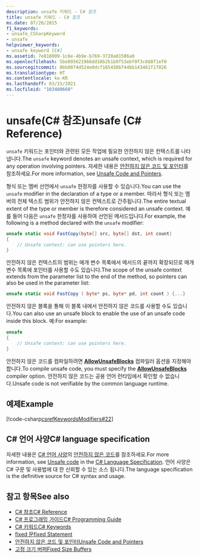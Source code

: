 ```yaml
---
description: unsafe 키워드 - C# 참조
title: unsafe 키워드 - C# 참조
ms.date: 07/20/2015
f1_keywords:
- unsafe_CSharpKeyword
- unsafe
helpviewer_keywords:
- unsafe keyword [C#]
ms.assetid: 7e818009-1c6e-4b9e-b769-3728a01586a0
ms.openlocfilehash: 5be895621966dd10b2b1b0f53ebf0f3c688f1ef0
ms.sourcegitcommit: 0bb8074d524e0dcf165430b744bb143461f17026
ms.translationtype: HT
ms.contentlocale: ko-KR
ms.lasthandoff: 03/15/2021
ms.locfileid: "103480660"
---
```

# <a name="unsafe-c-reference"></a><span data-ttu-id="3a87d-103">unsafe(C# 참조)</span><span class="sxs-lookup"><span data-stu-id="3a87d-103">unsafe (C# Reference)</span></span>

<span data-ttu-id="3a87d-104">`unsafe` 키워드는 포인터와 관련된 모든 작업에 필요한 안전하지 않은 컨텍스트를 나타냅니다.</span><span class="sxs-lookup"><span data-stu-id="3a87d-104">The `unsafe` keyword denotes an unsafe context, which is required for any operation involving pointers.</span></span> <span data-ttu-id="3a87d-105">자세한 내용은 [안전하지 않은 코드 및 포인터](../../programming-guide/unsafe-code-pointers/index.md)를 참조하세요.</span><span class="sxs-lookup"><span data-stu-id="3a87d-105">For more information, see [Unsafe Code and Pointers](../../programming-guide/unsafe-code-pointers/index.md).</span></span>

<span data-ttu-id="3a87d-106">형식 또는 멤버 선언에서 `unsafe` 한정자를 사용할 수 있습니다.</span><span class="sxs-lookup"><span data-stu-id="3a87d-106">You can use the `unsafe` modifier in the declaration of a type or a member.</span></span> <span data-ttu-id="3a87d-107">따라서 형식 또는 멤버의 전체 텍스트 범위가 안전하지 않은 컨텍스트로 간주됩니다.</span><span class="sxs-lookup"><span data-stu-id="3a87d-107">The entire textual extent of the type or member is therefore considered an unsafe context.</span></span> <span data-ttu-id="3a87d-108">예를 들어 다음은 `unsafe` 한정자를 사용하여 선언된 메서드입니다.</span><span class="sxs-lookup"><span data-stu-id="3a87d-108">For example, the following is a method declared with the `unsafe` modifier:</span></span>

```csharp
unsafe static void FastCopy(byte[] src, byte[] dst, int count)
{
    // Unsafe context: can use pointers here.
}
```

<span data-ttu-id="3a87d-109">안전하지 않은 컨텍스트의 범위는 매개 변수 목록에서 메서드의 끝까지 확장되므로 매개 변수 목록에 포인터를 사용할 수도 있습니다.</span><span class="sxs-lookup"><span data-stu-id="3a87d-109">The scope of the unsafe context extends from the parameter list to the end of the method, so pointers can also be used in the parameter list:</span></span>

```csharp
unsafe static void FastCopy ( byte* ps, byte* pd, int count ) {...}
```

<span data-ttu-id="3a87d-110">안전하지 않은 블록을 통해 이 블록 내에서 안전하지 않은 코드를 사용할 수도 있습니다.</span><span class="sxs-lookup"><span data-stu-id="3a87d-110">You can also use an unsafe block to enable the use of an unsafe code inside this block.</span></span> <span data-ttu-id="3a87d-111">예:</span><span class="sxs-lookup"><span data-stu-id="3a87d-111">For example:</span></span>

```csharp
unsafe
{
    // Unsafe context: can use pointers here.
}
```

<span data-ttu-id="3a87d-112">안전하지 않은 코드를 컴파일하려면 [**AllowUnsafeBlocks**](../compiler-options/language.md#allowunsafeblocks) 컴파일러 옵션을 지정해야 합니다.</span><span class="sxs-lookup"><span data-stu-id="3a87d-112">To compile unsafe code, you must specify the [**AllowUnsafeBlocks**](../compiler-options/language.md#allowunsafeblocks) compiler option.</span></span> <span data-ttu-id="3a87d-113">안전하지 않은 코드는 공용 언어 런타임에서 확인할 수 없습니다.</span><span class="sxs-lookup"><span data-stu-id="3a87d-113">Unsafe code is not verifiable by the common language runtime.</span></span>

## <a name="example"></a><span data-ttu-id="3a87d-114">예제</span><span class="sxs-lookup"><span data-stu-id="3a87d-114">Example</span></span>

[!code-csharp[csrefKeywordsModifiers#22](~/samples/snippets/csharp/VS_Snippets_VBCSharp/csrefKeywordsModifiers/CS/csrefKeywordsModifiers.cs#22)]

## <a name="c-language-specification"></a><span data-ttu-id="3a87d-115">C# 언어 사양</span><span class="sxs-lookup"><span data-stu-id="3a87d-115">C# language specification</span></span>

<span data-ttu-id="3a87d-116">자세한 내용은 [C# 언어 사양](/dotnet/csharp/language-reference/language-specification/introduction)의 [안전하지 않은 코드](~/_csharplang/spec/unsafe-code.md)를 참조하세요.</span><span class="sxs-lookup"><span data-stu-id="3a87d-116">For more information, see [Unsafe code](~/_csharplang/spec/unsafe-code.md) in the [C# Language Specification](/dotnet/csharp/language-reference/language-specification/introduction).</span></span> <span data-ttu-id="3a87d-117">언어 사양은 C# 구문 및 사용법에 대 한 신뢰할 수 있는 소스 됩니다.</span><span class="sxs-lookup"><span data-stu-id="3a87d-117">The language specification is the definitive source for C# syntax and usage.</span></span>

## <a name="see-also"></a><span data-ttu-id="3a87d-118">참고 항목</span><span class="sxs-lookup"><span data-stu-id="3a87d-118">See also</span></span>

- [<span data-ttu-id="3a87d-119">C# 참조</span><span class="sxs-lookup"><span data-stu-id="3a87d-119">C# Reference</span></span>](../index.md)
- [<span data-ttu-id="3a87d-120">C# 프로그래밍 가이드</span><span class="sxs-lookup"><span data-stu-id="3a87d-120">C# Programming Guide</span></span>](../../programming-guide/index.md)
- [<span data-ttu-id="3a87d-121">C# 키워드</span><span class="sxs-lookup"><span data-stu-id="3a87d-121">C# Keywords</span></span>](index.md)
- [<span data-ttu-id="3a87d-122">fixed 문</span><span class="sxs-lookup"><span data-stu-id="3a87d-122">fixed Statement</span></span>](fixed-statement.md)
- [<span data-ttu-id="3a87d-123">안전하지 않은 코드 및 포인터</span><span class="sxs-lookup"><span data-stu-id="3a87d-123">Unsafe Code and Pointers</span></span>](../../programming-guide/unsafe-code-pointers/index.md)
- [<span data-ttu-id="3a87d-124">고정 크기 버퍼</span><span class="sxs-lookup"><span data-stu-id="3a87d-124">Fixed Size Buffers</span></span>](../../programming-guide/unsafe-code-pointers/fixed-size-buffers.md)
